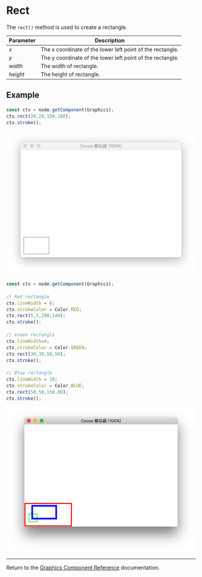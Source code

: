 # Rect

The `rect()` method is used to create a rectangle.

| Parameter | Description |
| -------------- | ----------- |
| *x* | The x coordinate of the lower left point of the rectangle. |
| *y* | The y coordinate of the lower left point of the rectangle. |
| *width* | The width of rectangle. |
| *height* | The height of rectangle. |

## Example

```ts
const ctx = node.getComponent(Graphics);
ctx.rect(20,20,150,100);
ctx.stroke();
```

<a href="rect.png"><img src="rect.png"></a>

```ts
const ctx = node.getComponent(Graphics);

// Red rectangle
ctx.lineWidth = 6;
ctx.strokeColor = Color.RED;
ctx.rect(5,5,290,140);
ctx.stroke();

// Green rectangle
ctx.lineWidth=4;
ctx.strokeColor = Color.GREEN;
ctx.rect(30,30,50,50);
ctx.stroke();

// Blue rectangle
ctx.lineWidth = 10;
ctx.strokeColor = Color.BLUE;
ctx.rect(50,50,150,80);
ctx.stroke();
```

<a href="rect2.png"><img src="rect2.png"></a>

<hr>

Return to the [Graphics Component Reference](../graphics.md) documentation.
